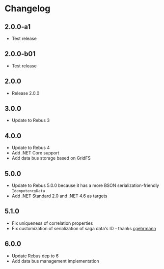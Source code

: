 # Changelog

## 2.0.0-a1

* Test release

## 2.0.0-b01

* Test release

## 2.0.0

* Release 2.0.0

## 3.0.0

* Update to Rebus 3

## 4.0.0

* Update to Rebus 4
* Add .NET Core support
* Add data bus storage based on GridFS

## 5.0.0

* Update to Rebus 5.0.0 because it has a more BSON serialization-friendly `IdempotencyData`
* Add .NET Standard 2.0 and .NET 4.6 as targets

## 5.1.0

* Fix uniqueness of correlation properties
* Fix customization of serialization of saga data's ID - thanks [cgehrmann]

## 6.0.0

* Update Rebus dep to 6
* Add data bus management implementation

[cgehrmann]: https://github.com/cgehrmann
